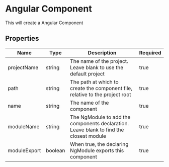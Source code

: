 # Angular Component

This will create a Angular Component

## Properties

| Name         | Type    | Description                                                                            | Required |
| ------------ | ------- | -------------------------------------------------------------------------------------- | -------- |
| projectName  | string  | The name of the project. Leave blank to use the default project                        | true     |
| path         | string  | The path at which to create the component file, relative to the project root           | true     |
| name         | string  | The name of the component                                                              | true     |
| moduleName   | string  | The NgModule to add the components declaration. Leave blank to find the closest module | true     |
| moduleExport | boolean | When true, the declaring NgModule exports this component                               | true     |
